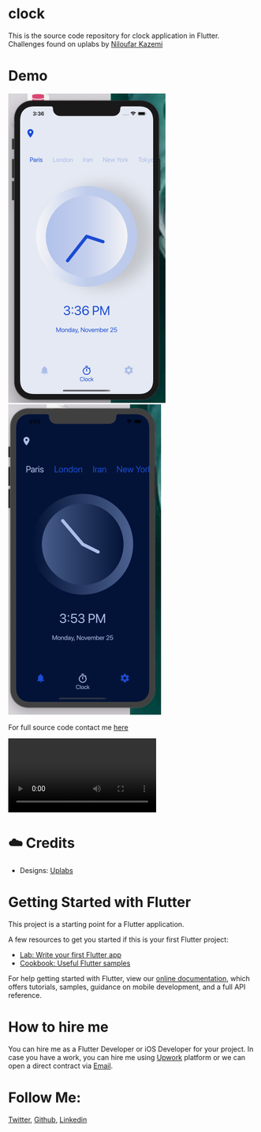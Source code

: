 # clock

This is the source code repository for clock application in Flutter. Challenges found on uplabs by [Niloufar Kazemi](https://www.uplabs.com/niloufar1022) 

# Demo

![Light](assets/light.png)  ![Dark](assets/dark.png)

For full source code contact me [here](mailto:krunalelance@gmail.com)

![Full Application Video](assets/full.mov)

# ☁️ Credits

- Designs: [Uplabs](https://www.uplabs.com/posts/minimalist-clock-app-d394ed74-176a-4259-9c72-7c333654c8cc)

# Getting Started with Flutter

This project is a starting point for a Flutter application.

A few resources to get you started if this is your first Flutter project:

- [Lab: Write your first Flutter app](https://flutter.dev/docs/get-started/codelab)
- [Cookbook: Useful Flutter samples](https://flutter.dev/docs/cookbook)

For help getting started with Flutter, view our
[online documentation](https://flutter.dev/docs), which offers tutorials,
samples, guidance on mobile development, and a full API reference.

# How to hire me

You can hire me as a Flutter Developer or iOS Developer for your project. In case you have a work, you can hire me using [Upwork](https://www.upwork.com/fl/krunalt5) platform or we can open a direct contract via [Email](mailto:krunalelance@gmail.com).

# Follow Me: 

[Twitter](https://www.twitter.com/kttailor4u), 
[Github](https://github.com/kttailor), 
[Linkedin](http://www.linkedin.com/pub/krunal-tailor/22/410/391)
